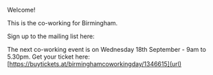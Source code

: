 Welcome!

This is the co-working for Birmingham. 

Sign up to the mailing list here: 

The next co-working event is on Wednesday 18th September - 9am to 5.30pm. Get your ticket here: [https://buytickets.at/birminghamcoworkingday/1346615](url)
